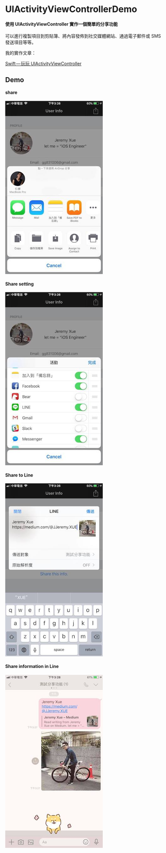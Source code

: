 # UIActivityViewControllerDemo



#### 使用 UIActivityViewController 實作一個簡單的分享功能

可以進行複製項目到剪貼簿、將內容發佈到社交媒體網站、通過電子郵件或 SMS 發送項目等等。



我的實作文章：

[Swift — 玩玩 UIActivityViewController](https://medium.com/@JJeremy.XUE)



## Demo



#### share



![image](https://github.com/JeremyXue77/UIActivityViewControllerDemo/blob/master/Demo%20Image/share.jpg)



#### Share setting



![image](https://github.com/JeremyXue77/UIActivityViewControllerDemo/blob/master/Demo%20Image/Share%20Setting.jpg)



#### Share to Line



![image](https://github.com/JeremyXue77/UIActivityViewControllerDemo/blob/master/Demo%20Image/Share%20to%20Line.jpg)



#### Share information in Line



![image](https://github.com/JeremyXue77/UIActivityViewControllerDemo/blob/master/Demo%20Image/Share%20Information%20%20in%20Line.jpg)

